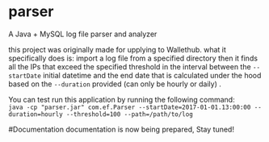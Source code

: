 # parser
A Java + MySQL log file parser and analyzer 

this project was originally made for upplying to Wallethub.
what it specifically does is: import a log file from a specified directory then it finds all the IPs that exceed the specified threshold in the interval between the `--startDate` initial datetime and the end date that is calculated under the hood based on the `--duration` provided (can only be hourly or daily) .

You can test run this application by running the following command:<br>
`java -cp "parser.jar" com.ef.Parser --startDate=2017-01-01.13:00:00 --duration=hourly --threshold=100 --path=/path/to/log`

#Documentation
documentation is now being prepared, Stay tuned!
